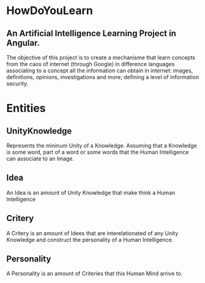 # HowDoYouLearn

## An Artificial Intelligence Learning Project in Angular.

The objective of this project is to create a mechanisme that learn concepts from the caos of internet (through Google) in difference languages associating to a concept all the information can obtain in internet: images, definitions, opinions, investigations and more; defining a level of information security.

# Entities

## UnityKnowledge

Represents the mininum Unity of a Knowledge. Assuming that a Knowledge is some word, part of a word or some words that the Human Intelligence can associate to an Image.

## Idea

An Idea is an amount of Unity Knowledge that make think a Human Intelligence

## Critery

A Critery is an amount of Idees that are interelationated of any Unity Knowledge and construct the personality of a Human Intelligence.

## Personality

A Personality is an amount of Criteries that this Human Mind arrive to.